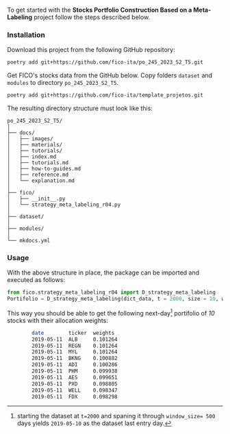 To get started with the **Stocks Portfolio Construction Based on a Meta-Labeling** project 
follow the steps described below.


### Installation

Download this project from the following GitHub repository:
```bash
poetry add git+https://github.com/fico-ita/po_245_2023_S2_T5.git
```

Get FICO's stocks data from the GitHub below. Copy folders `dataset` and `modules` to
directory `po_245_2023_S2_T5`.
```bash
poetry add git+https://github.com/fico-ita/template_projetos.git
```

The resulting directory structure must look like this:

    po_245_2023_S2_T5/
    │
    ├── docs/
    │   ├── images/
    │   ├── materials/
    │   ├── tutorials/
    │   ├── index.md
    │   ├── tutorials.md    
    │   ├── how-to-guides.md
    │   ├── reference.md
    │   └── explanation.md
    │
    ├── fico/
    │   ├── __init__.py
    │   └── strategy_meta_labeling_r04.py
    │
    ├── dataset/    
    │
    ├── modules/    
    │
    └── mkdocs.yml



### Usage

With the above structure in place, the package can be imported and executed as follows:

```python
from fico.strategy_meta_labeling_r04 import D_strategy_meta_labeling
Portifolio = D_strategy_meta_labeling(dict_data, t = 2000, size = 10, window_size= 500)
```

This way you should be able to get the following next-day[^1] portifolio of *10* stocks with their 
allocation weights:

```bash
        date        ticker  weights
        2019-05-11  ALB	    0.101264
        2019-05-11  REGN    0.101264
        2019-05-11  MYL	    0.101264
        2019-05-11  BKNG    0.100882
        2019-05-11  ADI	    0.100286
        2019-05-11  PHM	    0.099938
        2019-05-11  AES     0.099651
        2019-05-11  PXD     0.098805
        2019-05-11  WELL    0.098347
        2019-05-11  FDX     0.098298
```

[^1]:starting the dataset at `t=2000` and spaning it through `window_size= 500` days
yields `2019-05-10` as the dataset last entry day.